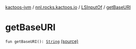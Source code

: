 [kactoos-jvm](../../index.md) / [nnl.rocks.kactoos.io](../index.md) / [LSInputOf](index.md) / [getBaseURI](.)

# getBaseURI

`fun getBaseURI(): `[`String`](https://kotlinlang.org/api/latest/jvm/stdlib/kotlin/-string/index.html) [(source)](https://github.com/neonailol/kactoos/blob/master/kactoos-jvm/src/main/kotlin/nnl/rocks/kactoos/io/LSInputOf.kt#L90)